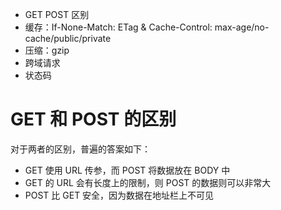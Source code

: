 - GET POST 区别
- 缓存：If-None-Match: ETag & Cache-Control: max-age/no-cache/public/private
- 压缩：gzip
- 跨域请求
- 状态码

# GET 和 POST 的区别

对于两者的区别，普遍的答案如下：

- GET 使用 URL 传参，而 POST 将数据放在 BODY 中
- GET 的 URL 会有长度上的限制，则 POST 的数据则可以非常大
- POST 比 GET 安全，因为数据在地址栏上不可见



